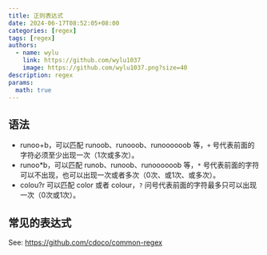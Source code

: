 ```yaml
---
title: 正则表达式
date: 2024-06-17T08:52:05+08:00
categories: [regex]
tags: [regex]
authors:
  - name: wylu
    link: https://github.com/wylu1037
    image: https://github.com/wylu1037.png?size=40
description: regex
params:
  math: true
---
```


## 语法
+ runoo+b，可以匹配 runoob、runooob、runoooooob 等，`+` 号代表前面的字符必须至少出现一次（1次或多次）。
+ runoo*b，可以匹配 runob、runoob、runoooooob 等，`*` 号代表前面的字符可以不出现，也可以出现一次或者多次（0次、或1次、或多次）。
+ colou?r 可以匹配 color 或者 colour，`?` 问号代表前面的字符最多只可以出现一次（0次或1次）。

## 常见的表达式
See: https://github.com/cdoco/common-regex
